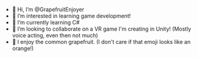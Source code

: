 - 👋 Hi, I’m @GrapefruitEnjoyer
- 👀 I’m interested in learning game development!
- 🌱 I’m currently learning C#
- 💞️ I’m looking to collaborate on a VR game I'm creating in Unity! (Mostly voice acting, even then not much)
- 🍊 I enjoy the common grapefruit. (I don't care if that emoji looks like an orange!)

<!---
GrapefruitEnjoyer/GrapefruitEnjoyer is a ✨ special ✨ repository because its `README.md` (this file) appears on your GitHub profile.
You can click the Preview link to take a look at your changes.
--->
